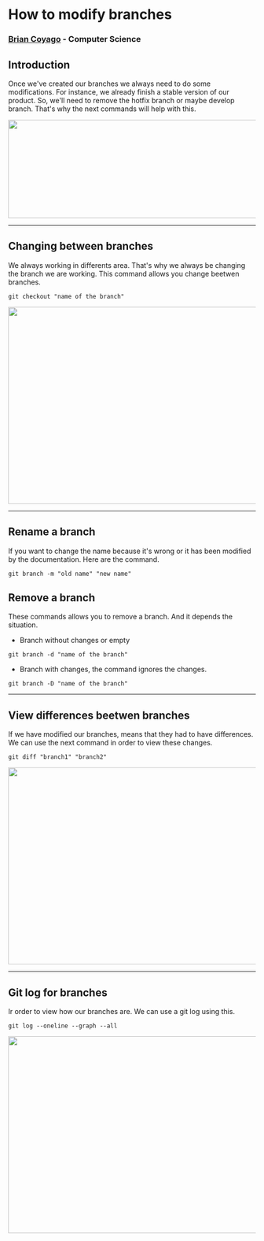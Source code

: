# How to modify branches

### [Brian Coyago](https://github.com/Kanicbay) - Computer Science

## Introduction
Once we've created our branches we always need to do some modifications. For instance, we already finish a stable version of our product. So, we'll need to remove the hotfix branch or maybe develop branch. That's why the next commands will help with this.

<img src="https://www.jquery-az.com/wp-content/uploads/2018/06/2.0_2-Git-change-branch-loc.png" width="750" height="200"/></img>

---

## Changing between branches
We always working in differents area. That's why we always be changing the branch we are working. This command allows you change beetwen branches.
```
git checkout "name of the branch"
```
<img src="https://www.jquery-az.com/wp-content/uploads/2018/06/2.0_3-Git-checkout-branch.png" width="750" height="400"/></img>

---

## Rename a branch
If you want to change the name because it's wrong or it has been modified by the documentation. Here are the command.
```
git branch -m "old name" "new name"
```

## Remove a branch
These commands allows you to remove a branch. And it depends the situation.
- Branch without changes or empty
```
git branch -d "name of the branch"
```
- Branch with changes, the command ignores the changes.
```
git branch -D "name of the branch"
```

---

## View differences beetwen branches
If we have modified our branches, means that they had to have differences. We can use the next command in order to view these changes.
```
git diff "branch1" "branch2"
``` 

<img src="https://devconnected.com/wp-content/uploads/2019/11/git-diff-double-dot.png" width="600" height="400"/></img>

---

## Git log for branches
Ir order to view how our branches are. We can use a git log using this.
```
git log --oneline --graph --all
``` 
<img src="https://mackyle.github.io/git-log-compact/image1.gif" width="750" height="400"/></img>

